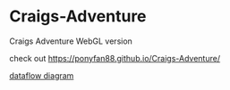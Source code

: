 # Craigs-Adventure
 Craigs Adventure WebGL version
 
check out https://ponyfan88.github.io/Craigs-Adventure/

[dataflow diagram](https://lucid.app/lucidchart/b51c7d62-6552-4231-8dbf-f5e89a99327e/edit?viewport_loc=587%2C-911%2C2808%2C1594%2C0_0&invitationId=inv_ddddf4bf-4dd8-4562-9fa2-d0d3cb022e9e)
